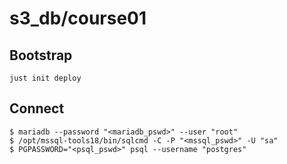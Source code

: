 # s3_db/course01

## Bootstrap

```shell
just init deploy
```

## Connect

```shell
$ mariadb --password "<mariadb_pswd>" --user "root"
$ /opt/mssql-tools18/bin/sqlcmd -C -P "<mssql_pswd>" -U "sa"
$ PGPASSWORD="<psql_pswd>" psql --username "postgres"
```
